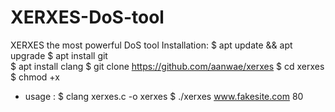 # XERXES-DoS-tool 
XERXES the most powerful DoS tool Installation: 
$ apt update && apt upgrade 
$ apt install git  
$ apt install clang 
$ git clone https://github.com/aanwae/xerxes 
$ cd xerxes 
$ chmod +x 
* usage : 
$ clang xerxes.c -o xerxes 
$ ./xerxes www.fakesite.com 80
